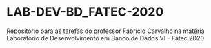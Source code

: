 # LAB-DEV-BD_FATEC-2020
Repositório para as tarefas do professor Fabrício Carvalho na matéria Laboratório de Desenvolvimento em Banco de Dados VI - Fatec 2020
